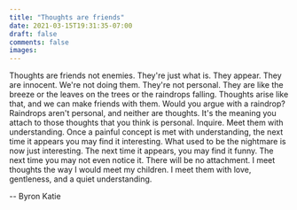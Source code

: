 ```yaml
---
title: "Thoughts are friends"
date: 2021-03-15T19:31:35-07:00
draft: false
comments: false
images: 
---
```

Thoughts are friends not enemies.  They're just what is.  They appear.  They are innocent.  We're not doing them.  They're not personal.  They are like the breeze or the leaves on the trees or the raindrops falling.  Thoughts arise like that, and we can make friends with them.  Would you argue with a raindrop? Raindrops aren't personal, and neither are thoughts.  It's the meaning you attach to those thoughts that you think is personal. Inquire.  Meet them with understanding.  Once a painful concept is met with understanding, the next time it appears you may find it interesting.  What used to be the nightmare is now just interesting.  The next time it appears, you may find it funny.  The next time you may not even notice it. There will be no attachment.  I meet thoughts the way I would meet my children.  I meet them with love, gentleness, and a quiet understanding.

-- Byron Katie
